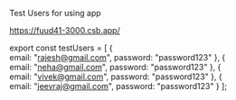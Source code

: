 Test Users for using app

https://fuud41-3000.csb.app/

export const testUsers = [
  {    
    email: "rajesh@gmail.com",
    password: "password123"
  },
  {    
    email: "neha@gmail.com",
    password: "password123"
  },
  {    
    email: "vivek@gmail.com",
    password: "password123"
  },
  {    
    email: "jeevraj@gmail.com",
    password: "password123"
  }
];
